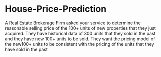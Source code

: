 # House-Price-Prediction

A Real Estate Brokerage Firm asked your service to determine the 
reasonable selling price of the 100+ units of new properties that they just 
acquired. They have historical data of 300 units that they sold in the past 
and they have new 100+ units to be sold. They want the pricing model of 
the new100+ units to be consistent with the pricing of the units that they 
have sold in the past
